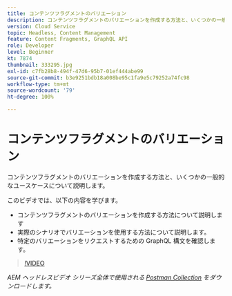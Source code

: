 ```yaml
---
title: コンテンツフラグメントのバリエーション
description: コンテンツフラグメントのバリエーションを作成する方法と、いくつかの一般的なユースケースについて説明します。
version: Cloud Service
topic: Headless, Content Management
feature: Content Fragments, GraphQL API
role: Developer
level: Beginner
kt: 7874
thumbnail: 333295.jpg
exl-id: c7fb28b8-494f-47d6-95b7-01ef444abe99
source-git-commit: b3e9251bdb18a008be95c1fa9e5c79252a74fc98
workflow-type: tm+mt
source-wordcount: '79'
ht-degree: 100%

---
```


# コンテンツフラグメントのバリエーション

コンテンツフラグメントのバリエーションを作成する方法と、いくつかの一般的なユースケースについて説明します。

このビデオでは、以下の内容を学びます。

+ コンテンツフラグメントのバリエーションを作成する方法について説明します
+ 実際のシナリオでバリエーションを使用する方法について説明します。
+ 特定のバリエーションをリクエストするための GraphQL 構文を確認します。

>[!VIDEO](https://video.tv.adobe.com/v/333295?quality=12&learn=on)

_AEM ヘッドレスビデオ シリーズ全体で使用される [Postman Collection](./assets/aem-headless-video-series.postman_collection.json) をダウンロードします。_
